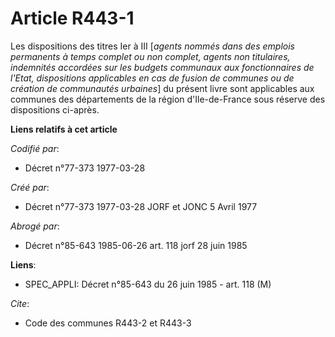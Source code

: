 # Article R443-1

Les dispositions des titres Ier à III [*agents nommés dans des emplois permanents à temps complet ou non complet, agents non
titulaires, indemnités accordées sur les budgets communaux aux fonctionnaires de l'Etat, dispositions applicables en cas de
fusion de communes ou de création de communautés urbaines*] du présent livre sont applicables aux communes des départements
de la région d'Ile-de-France sous réserve des dispositions ci-après.

**Liens relatifs à cet article**

_Codifié par_:

  - Décret n°77-373 1977-03-28

_Créé par_:

  - Décret n°77-373 1977-03-28 JORF et JONC 5 Avril 1977

_Abrogé par_:

  - Décret n°85-643 1985-06-26 art. 118 jorf 28 juin 1985

**Liens**:

  - SPEC_APPLI: Décret n°85-643 du 26 juin 1985 - art. 118 (M)

_Cite_:

  - Code des communes R443-2 et R443-3
